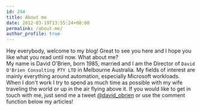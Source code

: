 ```yaml
---
id: 294
title: About me
date: 2012-03-19T13:55:24+00:00
permalink: /about-me/
author_profile: true
---
```

Hey everybody, welcome to my blog! Great to see you here and I hope you like what you read until now. What about me? <br>
My name is David O'Brien, born 1985, married and I am the Director of `David O'Brien Consulting PTY LTD` in Melbourne Australia. My fields of interest are mainly everything around automation, especially Microsoft workloads.<br>
When I don't work I try to spend as much time as possible with my wife traveling the world or up in the air flying above it. If you would like to get in touch with me, just send me a tweet [@david_obrien](https://twitter.com/david_obrien) or use the comment function below my articles!
